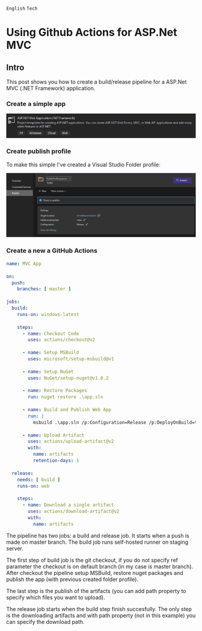 <code>English</code> <code>Tech</code>

# Using Github Actions for ASP.Net MVC

## Intro

This post shows you how to create a build/release pipeline for a ASP.Net MVC (.NET Framework) application.

### Create a simple app

![New MVC project](/images/img_1.png "New MVC project")

### Create publish profile

To make this simple I've created a Visual Studio Folder profile:

![New MVC project](/images/img_2.png "New MVC project")

### Create a new a GitHub Actions

```yaml
name: MVC App

on:
  push:
    branches: [ master ]

jobs:
  build:
    runs-on: windows-latest

    steps:
      - name: Checkout Code
        uses: actions/checkout@v2
        
      - name: Setup MSBuild
        uses: microsoft/setup-msbuild@v1
      
      - name: Setup NuGet
        uses: NuGet/setup-nuget@v1.0.2
        
      - name: Restore Packages
        run: nuget restore .\app.sln
        
      - name: Build and Publish Web App
        run: |
          msbuild .\app.sln /p:Configuration=Release /p:DeployOnBuild=true /p:PublishProfile=FolderProfile

      - name: Upload Artifact
        uses: actions/upload-artifact@v2
        with:
          name: artifacts
          retention-days: 1

  release:
    needs: [ build ]
    runs-on: web
    
    steps:
      - name: Download a single artifact
        uses: actions/download-artifact@v2
        with:
          name: artifacts
```

The pipeline has two jobs: a build and release job. It starts when a push is made on master branch.
The build job runs self-hosted runner on staging server.

The first step of build job is the git checkout, if you do not specify ref parameter the checkout is on default branch (in my case is master branch).
After checkout the pipeline setup MSBuild, restore nuget packages and publish the app (with previous created folder profile).

The last step is the publish of the artifacts (you can add path property to specify which files you want to upload).

The release job starts when the build step finish succesfully. The only step is the downloading artifacts and with path
property (not in this example) you can specify the download path.
